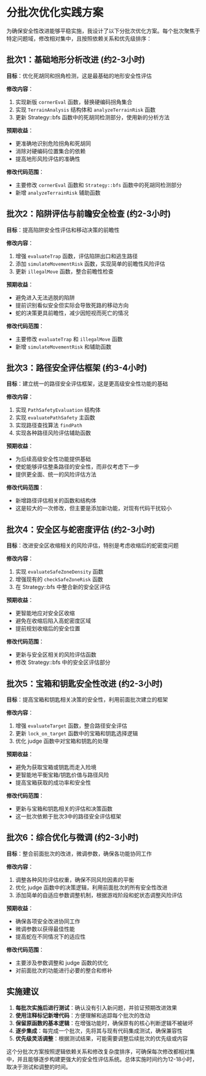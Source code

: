 # 分批次优化实践方案

为确保安全性改进能够平稳实施，我设计了以下分批次优化方案。每个批次聚焦于特定问题域，修改相对集中，且按照依赖关系和优先级排序：

## 批次1：基础地形分析改进 (约2-3小时)

**目标**：优化死胡同和拐角检测，这是最基础的地形安全性评估

**修改内容**：

1. 实现新版 `cornerEval` 函数，替换硬编码拐角集合
2. 实现 `TerrainAnalysis` 结构体和 `analyzeTerrainRisk` 函数
3. 更新 Strategy::bfs 函数中的死胡同检测部分，使用新的分析方法

**预期收益**：

- 更准确地识别危险拐角和死胡同
- 消除对硬编码位置集合的依赖
- 提高地形风险评估的准确性

**修改代码范围**：

- 主要修改 `cornerEval` 函数和 `Strategy::bfs` 函数中的死胡同检测部分
- 新增 `analyzeTerrainRisk` 辅助函数

## 批次2：陷阱评估与前瞻安全检查 (约2-3小时)

**目标**：提高陷阱安全性评估和移动决策的前瞻性

**修改内容**：

1. 增强 `evaluateTrap` 函数，评估陷阱出口和逃生路径
2. 添加 `simulateMovementRisk` 函数，实现简单的前瞻性风险评估
3. 更新 `illegalMove` 函数，整合前瞻性检查

**预期收益**：

- 避免进入无法逃脱的陷阱
- 提前识别看似安全但实际会导致死路的移动方向
- 蛇的决策更具前瞻性，减少因短视而死亡的情况

**修改代码范围**：

- 主要修改 `evaluateTrap` 和 `illegalMove` 函数
- 新增 `simulateMovementRisk` 和辅助函数

## 批次3：路径安全评估框架 (约3-4小时)

**目标**：建立统一的路径安全评估框架，这是更高级安全性功能的基础

**修改内容**：

1. 实现 `PathSafetyEvaluation` 结构体
2. 实现 `evaluatePathSafety` 主函数
3. 实现路径查找算法 `findPath`
4. 实现各种路径风险评估辅助函数

**预期收益**：

- 为后续高级安全性功能提供基础
- 使蛇能够评估整条路径的安全性，而非仅考虑下一步
- 提供更全面、统一的风险评估方法

**修改代码范围**：

- 新增路径评估相关的函数和结构体
- 这是较大的一次修改，但主要是添加新功能，对现有代码干扰较小

## 批次4：安全区与蛇密度评估 (约2-3小时)

**目标**：改进安全区收缩相关的风险评估，特别是考虑收缩后的蛇密度问题

**修改内容**：

1. 实现 `evaluateSafeZoneDensity` 函数
2. 增强现有的 `checkSafeZoneRisk` 函数
3. 在 Strategy::bfs 中整合新的安全区评估

**预期收益**：

- 更智能地应对安全区收缩
- 避免在收缩后陷入高蛇密度区域
- 提前规划收缩后的安全位置

**修改代码范围**：

- 更新与安全区相关的风险评估函数
- 修改 Strategy::bfs 中的安全区评估部分

## 批次5：宝箱和钥匙安全性改进 (约2-3小时)

**目标**：提高宝箱和钥匙相关决策的安全性，利用前面批次建立的框架

**修改内容**：

1. 增强 `evaluateTarget` 函数，整合路径安全评估
2. 更新 `lock_on_target` 函数中的宝箱和钥匙选择逻辑
3. 优化 judge 函数中对宝箱和钥匙的处理

**预期收益**：

- 避免为获取宝箱或钥匙而走入险境
- 更智能地平衡宝箱/钥匙价值与路径风险
- 提高宝箱获取的成功率和安全性

**修改代码范围**：

- 更新与宝箱和钥匙相关的评估和决策函数
- 这一批次依赖于批次3中的路径安全评估框架

## 批次6：综合优化与微调 (约2-3小时)

**目标**：整合前面批次的改进，微调参数，确保各功能协同工作

**修改内容**：

1. 调整各种风险评估权重，确保不同风险因素的平衡
2. 优化 judge 函数中的决策逻辑，利用前面批次的所有安全性改进
3. 添加简单的自适应参数调整机制，根据游戏阶段和蛇状态调整风险评估

**预期收益**：

- 确保各项安全改进协同工作
- 微调参数以获得最佳性能
- 提高蛇在不同情况下的适应性

**修改代码范围**：

- 主要涉及参数调整和 judge 函数的优化
- 对前面批次的功能进行必要的整合和修补

## 实施建议

1. **每批次实施后进行测试**：确认没有引入新问题，并验证预期改进效果
2. **使用注释标记新增代码**：方便理解和追踪每个批次的改动
3. **保留原函数的基本逻辑**：在增强功能时，确保原有的核心判断逻辑不被破坏
4. **逐步集成**：每完成一个批次，先将其与现有代码集成测试，确保兼容性
5. **优先级灵活调整**：根据测试结果，可能需要调整后续批次的优先级或内容

这个分批次方案按照逻辑依赖关系和修改复杂度排序，可确保每次修改都相对集中，并且能够逐步构建更强大的安全性评估系统。总体实施时间约为12-18小时，取决于测试和调整的时间。

